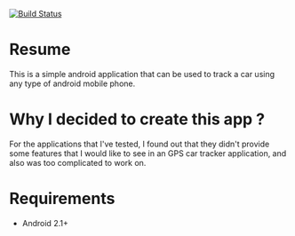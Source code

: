 [![Build Status](https://travis-ci.org/speeddragon/AndroidCarTracker.svg?branch=master)](https://travis-ci.org/speeddragon/AndroidCarTracker)

# Resume

This is a simple android application that can be used to track a car using any type of android mobile phone.

# Why I decided to create this app ?

For the applications that I've tested, I found out that they didn't provide some features that I would like to see in
an GPS car tracker application, and also was too complicated to work on.

# Requirements
* Android 2.1+

